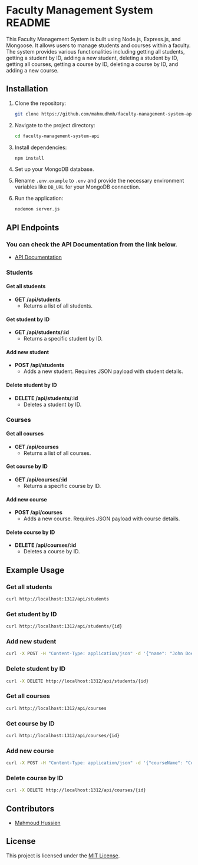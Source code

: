 # Faculty Management System README

This Faculty Management System is built using Node.js, Express.js, and Mongoose. It allows users to manage students and courses within a faculty. The system provides various functionalities including getting all students, getting a student by ID, adding a new student, deleting a student by ID, getting all courses, getting a course by ID, deleting a course by ID, and adding a new course.

## Installation

1. Clone the repository:

   ```bash
   git clone https://github.com/mahmudhmh/faculty-management-system-api.git
   ```

2. Navigate to the project directory:

   ```bash
   cd faculty-management-system-api
   ```

3. Install dependencies:

   ```bash
   npm install
   ```

4. Set up your MongoDB database.

5. Rename `.env.example` to `.env` and provide the necessary environment variables like `DB_URL` for your MongoDB connection.

6. Run the application:

   ```bash
   nodemon server.js
   ```

## API Endpoints

### You can check the API Documentation from the link below.

- [API Documentation](https://documenter.getpostman.com/view/34024588/2sA35JzfBc#3028f8ae-2318-4f73-a27a-b3a2adcf79a8)

### Students

#### Get all students

- **GET /api/students**
  - Returns a list of all students.

#### Get student by ID

- **GET /api/students/:id**
  - Returns a specific student by ID.

#### Add new student

- **POST /api/students**
  - Adds a new student. Requires JSON payload with student details.

#### Delete student by ID

- **DELETE /api/students/:id**
  - Deletes a student by ID.

### Courses

#### Get all courses

- **GET /api/courses**
  - Returns a list of all courses.

#### Get course by ID

- **GET /api/courses/:id**
  - Returns a specific course by ID.

#### Add new course

- **POST /api/courses**
  - Adds a new course. Requires JSON payload with course details.

#### Delete course by ID

- **DELETE /api/courses/:id**
  - Deletes a course by ID.

## Example Usage

### Get all students

```bash
curl http://localhost:1312/api/students
```

### Get student by ID

```bash
curl http://localhost:1312/api/students/{id}
```

### Add new student

```bash
curl -X POST -H "Content-Type: application/json" -d '{"name": "John Doe", "dept": "OS"}' http://localhost:1312/api/students
```

### Delete student by ID

```bash
curl -X DELETE http://localhost:1312/api/students/{id}
```

### Get all courses

```bash
curl http://localhost:1312/api/courses
```

### Get course by ID

```bash
curl http://localhost:1312/api/courses/{id}
```

### Add new course

```bash
curl -X POST -H "Content-Type: application/json" -d '{"courseName": "Computer Science", "grade": "Very Good"}' http://localhost:1312/api/courses
```

### Delete course by ID

```bash
curl -X DELETE http://localhost:1312/api/courses/{id}
```

## Contributors

- [Mahmoud Hussien](https://github.com/mahmudhmh)

## License

This project is licensed under the [MIT License](LICENSE).
